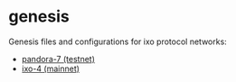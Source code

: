 # genesis

Genesis files and configurations for ixo protocol networks:

- [pandora-7 (testnet)](./pandora-7/README.md)
- [ixo-4 (mainnet)](./ixo-4/README.md)
